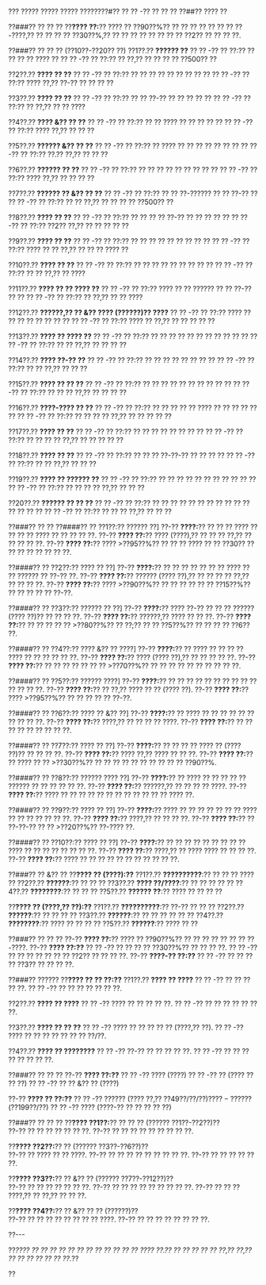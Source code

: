 ??? ????? ????? ????? ????????#?? ?? ?? -?? ?? ?? ??
??##?? ???? ??

??###?? ?? ?? ??
??**???? ??:**?? ???? ?? ??90??%?? ?? ?? ?? ?? ?? ?? ?? ??-????,?? ?? ?? ?? ?? ??30??%,?? ?? ?? ?? ?? ?? ?? ?? ?? ??2?? ?? ?? ?? ??.

??###?? ?? ?? ?? (??10??-??20?? ??)
??1??.?? **?????? ??**
??  ?? -?? ?? ??:?? ?? ?? ?? ?? ???? ??
??  ?? -?? ?? ??:?? ?? ??,?? ?? ?? ?? ?? ??500?? ??

??2??.?? **???? ?? ??**
??  ?? -?? ?? ??:?? ?? ?? ?? ?? ?? ?? ?? ?? ??
??  ?? -?? ?? ??:?? ???? ??,?? ??-?? ?? ?? ?? ??

??3??.?? **???? ?? ??**
??  ?? -?? ?? ??:?? ?? ?? ??-?? ?? ?? ?? ?? ??
??  ?? -?? ?? ??:?? ?? ??,?? ?? ?? ????

??4??.?? **???? &?? ?? ??**
??  ?? -?? ?? ??:?? ?? ?? ???? ?? ?? ?? ?? ??
??  ?? -?? ?? ??:?? ???? ??,?? ?? ?? ??

??5??.?? **?????? &?? ?? ??**
??  ?? -?? ?? ??:?? ?? ???? ?? ?? ?? ?? ?? ?? ??
??  ?? -?? ?? ??:?? ??.?? ??,?? ?? ?? ??

??6??.?? **?????? ?? ??**
??  ?? -?? ?? ??:?? ?? ?? ?? ?? ?? ?? ?? ?? ??
??  ?? -?? ?? ??:?? ???? ??,?? ?? ?? ?? ??

??7??.?? **?????? ?? &?? ?? ??**
??  ?? -?? ?? ??:?? ?? ?? ??-?????? ?? ?? ??-?? ??
??  ?? -?? ?? ??:?? ?? ?? ??,?? ?? ?? ?? ?? ??500?? ??

??8??.?? **???? ?? ??**
??  ?? -?? ?? ??:?? ?? ?? ?? ?? ??-?? ?? ?? ?? ?? ??
??  ?? -?? ?? ??:?? ??2?? ??,?? ?? ?? ?? ?? ??

??9??.?? **???? ?? ??**
??  ?? -?? ?? ??:?? ?? ?? ?? ?? ?? ?? ?? ?? ??
??  ?? -?? ?? ??:?? ???? ?? ?? ??,?? ?? ?? ?? ???? ??

??10??.?? **???? ?? ??**
??   ?? -?? ?? ??:?? ?? ?? ?? ?? ?? ?? ?? ?? ??
??   ?? -?? ?? ??:?? ?? ?? ??,?? ?? ????

??11??.?? **???? ?? ?? ???? ??**
??   ?? -?? ?? ??:?? ???? ?? ?? ?????? ?? ?? ??-?? ?? ??
??   ?? -?? ?? ??:?? ?? ??,?? ?? ?? ????

??12??.?? **??????,?? ?? &?? ???? (??????)?? ????**
??   ?? -?? ?? ??:?? ???? ?? ?? ?? ?? ?? ?? ?? ??
??   ?? -?? ?? ??:?? ???? ?? ??,?? ?? ?? ?? ?? ??

??13??.?? **???? ?? ???? ??**
??   ?? -?? ?? ??:?? ?? ?? ?? ?? ?? ?? ?? ?? ?? ?? ??
??   ?? -?? ?? ??:?? ?? ?? ??,?? ?? ?? ?? ??

??14??.?? **???? ??-?? ??**
??   ?? -?? ?? ??:?? ?? ?? ?? ?? ?? ?? ?? ??
??   ?? -?? ?? ??:?? ?? ?? ??,?? ?? ?? ??

??15??.?? **???? ?? ?? ??**
??   ?? -?? ?? ??:?? ?? ?? ?? ?? ?? ?? ?? ?? ?? ??
??   ?? -?? ?? ??:?? ?? ?? ?? ??,?? ?? ?? ?? ??

??16??.?? **????-???? ?? ??**
??   ?? -?? ?? ??:?? ?? ?? ?? ?? ?? ???? ?? ?? ?? ?? ?? ??
??   ?? -?? ?? ??:?? ?? ?? ?? ?? ??,?? ?? ?? ?? ?? ??

??17??.?? **???? ?? ??**
??   ?? -?? ?? ??:?? ?? ?? ?? ?? ?? ?? ?? ??
??   ?? -?? ?? ??:?? ?? ?? ?? ?? ??,?? ?? ?? ?? ?? ??

??18??.?? **???? ?? ??**
??   ?? -?? ?? ??:?? ?? ?? ?? ??-??-?? ?? ?? ?? ??
??   ?? -?? ?? ??:?? ?? ?? ??,?? ?? ?? ??

??19??.?? **???? ?? ?????? ??**
??   ?? -?? ?? ??:?? ?? ?? ?? ?? ?? ?? ?? ?? ?? ?? ??
??   ?? -?? ?? ??:?? ?? ?? ?? ?? ??,?? ?? ?? ??

??20??.?? **?????? ?? ?? ??**
??   ?? -?? ?? ??:?? ?? ?? ?? ?? ?? ?? ?? ?? ?? ?? ?? ?? ?? ?? ??
??   ?? -?? ?? ??:?? ?? ?? ?? ??,?? ?? ?? ??

??###?? ?? ??
??####?? ?? ??1??:?? ?????? ??]
??-?? **????:**?? ?? ?? ?? ???? ?? ?? ?? ?? ???? ?? ?? ?? ?? ??.
??-?? **???? ??:**?? ???? (????),?? ?? ?? ?? ??,?? ?? ?? ?? ?? ??.
??-?? **???? ??:**?? ???? >??95??%?? ?? ?? ?? ???? ?? ?? ??30?? ?? ?? ?? ?? ?? ?? ?? ??.

??####?? ?? ??2??:?? ???? ?? ??]
??-?? **????:**?? ?? ?? ?? ?? ?? ?? ?? ???? ?? ?? ?????? ?? ??-?? ??.
??-?? **???? ??:**?? ?????? (???? ??),?? ?? ?? ?? ?? ??,?? ?? ?? ?? ??.
??-?? **???? ??:**?? ???? >??90??%?? ?? ?? ?? ?? ?? ?? ??15??%?? ?? ?? ?? ?? ?? ??-??.

??####?? ?? ??3??:?? ?????? ?? ??]
??-?? **????:**?? ???? ??-?? ?? ?? ?? ?????? (???? ??)?? ?? ?? ?? ??.
??-?? **???? ??:**?? ??????,?? ???? ?? ?? ??.
??-?? **???? ??:**?? ?? ?? ?? ?? ?? >??80??%?? ?? ??;?? ?? ?? ??5??%?? ?? ?? ?? ?? ??6?? ??.

??####?? ?? ??4??:?? ???? &?? ?? ????]
??-?? **????:**?? ?? ???? ?? ?? ?? ?? ???? ?? ?? ?? ?? ?? ??.
??-?? **???? ??:**?? ???? (???? ??),?? ?? ?? ?? ?? ??.
??-?? **???? ??:**?? ?? ?? ?? ?? ?? ?? ?? >??70??%?? ?? ?? ?? ?? ?? ?? ?? ?? ?? ??.

??####?? ?? ??5??:?? ?????? ????]
??-?? **????:**?? ?? ?? ?? ?? ?? ?? ?? ?? ?? ?? ?? ?? ?? ??.
??-?? **???? ??:**?? ?? ??,?? ???? ?? ?? (???? ??).
??-?? **???? ??:**?? ???? >??95??%?? ?? ?? ?? ?? ?? ??-??.

??####?? ?? ??6??:?? ???? ?? &?? ??]
??-?? **????:**?? ?? ???? ?? ?? ?? ?? ?? ?? ?? ?? ?? ??.
??-?? **???? ??:**?? ????,?? ?? ?? ?? ?? ????.
??-?? **???? ??:**?? ?? ?? ?? ?? ?? ?? ?? ?? ??.

??####?? ?? ??7??:?? ???? ?? ??]
??-?? **????:**?? ?? ?? ?? ?? ???? ?? (???? ??)?? ?? ?? ?? ??.
??-?? **???? ??:**?? ???? ??,?? ???? ?? ?? ??.
??-?? **???? ??:**?? ?? ???? ?? ?? >??30??%?? ?? ?? ?? ?? ?? ?? ?? ?? ?? ?? ??90??%.

??####?? ?? ??8??:?? ?????? ???? ??]
??-?? **????:**?? ?? ???? ?? ?? ?? ?? ?? ?????? ?? ?? ?? ?? ?? ??.
??-?? **???? ??:**?? ??????,?? ?? ?? ?? ?? ????.
??-?? **???? ??:**?? ???? ?? ?? ?? ?? ?? ?? ?? ?? ?? ?? ?? ?? ???? ??.

??####?? ?? ??9??:?? ???? ?? ??]
??-?? **????:**?? ???? ?? ?? ?? ?? ?? ?? ?? ???? ?? ?? ?? ?? ?? ?? ??.
??-?? **???? ??:**?? ????,?? ?? ?? ?? ??.
??-?? **???? ??:**?? ?? ??-??-?? ?? ?? >??20??%?? ??-???? ??.

??####?? ?? ??10??:?? ???? ?? ??]
??-?? **????:**?? ?? ?? ?? ?? ?? ?? ?? ?? ?? ???? ?? ?? ?? ?? ?? ?? ?? ??.
??-?? **???? ??:**?? ????,?? ?? ???? ???? ?? ?? ?? ??.
??-?? **???? ??:**?? ???? ?? ?? ?? ?? ?? ?? ?? ?? ?? ?? ??.

??###?? ?? &?? ??
??**???? ?? (????):??**
??1??.?? **??????????**:?? ?? ?? ?? ???? ??
??2??.?? **??????**:?? ?? ?? ??
??3??.?? **???? ??/????**:?? ?? ?? ?? ?? ??
??4??.?? **????????**:?? ?? ?? ??
??5??.?? **?????? ??**:?? ???? ?? ?? ?? ??

??**???? ?? (????,?? ??):??**
??1??.?? **??????????**:?? ??-?? ?? ?? ??
??2??.?? **??????**:?? ?? ?? ?? ??
??3??.?? **??????**:?? ?? ?? ?? ?? ?? ??
??4??.?? **????????**:?? ???? ?? ?? ?? ??
??5??.?? **??????**:?? ???? ?? ??

??###?? ?? ?? ??
??-?? **???? ??:**?? ???? ?? ??90??%?? ?? ?? ?? ?? ?? ?? ?? ??-????.
??-?? **???? ??:??**
?? ?? -?? ?? ?? ?? ?? ??30??%?? ?? ?? ?? ??.
?? ?? -?? ?? ?? ?? ?? ?? ?? ?? ??2?? ?? ?? ?? ??.
??-?? **????-?? ??:??**
?? ?? -?? ?? ?? ?? ?? ??3?? ?? ?? ?? ??.

??###?? ??????
??**???? ?? ?? ??:??**
??1??.?? **???? ?? ????**
??  ?? -?? ?? ?? ?? ?? ??.
??  ?? -?? ?? ?? ?? ?? ?? ?? ??.

??2??.?? **???? ?? ????**
??  ?? -?? ???? ?? ?? ?? ?? ??.
??  ?? -?? ?? ?? ?? ?? ?? ?? ??.

??3??.?? **???? ?? ?? ??**
??  ?? -?? ???? ?? ?? ?? ?? ?? (????,?? ??).
??  ?? -?? ???? ?? ?? ?? ?? ?? ?? ?? ??/??.

??4??.?? **???? ?? ????????**
??  ?? -?? ??-?? ?? ?? ?? ?? ??.
??  ?? -?? ?? ?? ?? ?? ?? ?? ?? ??.

??###?? ?? ?? ??
??-?? **???? ??:??**
?? ?? -?? ???? (????)
?? ?? -?? ?? (???? ?? ?? ??)
?? ?? -?? ?? ?? &?? ?? (????)

??-?? **???? ?? ??:??**
?? ?? -?? ?????? (???? ??,?? $??49??/??/??)
?? ?? -?? ???? ($??199??/??)
?? ?? -?? ???? (????-?? ?? ?? ?? ?? ??)

??###?? ?? ?? ??
??**???? ??1??:**?? ?? ?? ?? (?????? ??1??-??2??)??  
??-?? ?? ?? ?? ?? ?? ?? ??.
??-?? ?? ?? ?? ?? ?? ?? ?? ?? ??.

??**???? ??2??:**?? ?? (?????? ??3??-??6??)??  
??-?? ?? ???? ?? ?? ????.
??-?? ?? ?? ?? ?? ?? ?? ?? ?? ??.
??-?? ?? ?? ?? ?? ?? ??.

??**???? ??3??:**?? ?? &?? ?? (?????? ??7??-??12??)??  
??-?? ?? ?? ?? ?? ?? ?? ??.
??-?? ?? ?? ?? ?? ?? ?? ?? ?? ??.
??-?? ?? ?? ?? ????,?? ?? ??,?? ?? ?? ??.

??**???? ??4??:**?? ?? &?? ?? ?? (??????)??  
??-?? ?? ?? ?? ?? ?? ?? ?? ?? ????.
??-?? ?? ?? ?? ?? ?? ?? ?? ??.

??---

??*???? ?? ?? ?? ?? ?? ?? ?? ?? ?? ?? ?? ?? ???? ??.?? ?? ?? ?? ?? ?? ??,?? ??,?? ?? ?? ?? ?? ?? ?? ??.*??

??